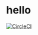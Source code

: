 # hello
[![CircleCI](https://dl.circleci.com/status-badge/img/gh/nodebeanyaoku/hello/tree/main.svg?style=svg)](https://dl.circleci.com/status-badge/redirect/gh/nodebeanyaoku/hello/tree/main)
